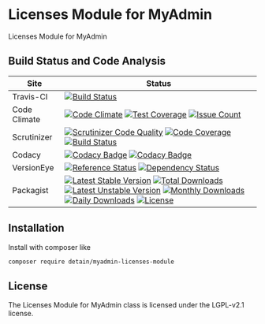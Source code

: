 # Licenses Module for MyAdmin

Licenses Module for MyAdmin

## Build Status and Code Analysis

Site          | Status
--------------|---------------------------
Travis-CI     | [![Build Status](https://travis-ci.org/detain/myadmin-licenses-module.svg?branch=master)](https://travis-ci.org/detain/myadmin-licenses-module)
Code Climate  | [![Code Climate](https://codeclimate.com/github/detain/myadmin-licenses-module/badges/gpa.svg)](https://codeclimate.com/github/detain/myadmin-licenses-module) [![Test Coverage](https://codeclimate.com/github/detain/myadmin-licenses-module/badges/coverage.svg)](https://codeclimate.com/github/detain/myadmin-licenses-module/coverage) [![Issue Count](https://codeclimate.com/github/detain/myadmin-licenses-module/badges/issue_count.svg)](https://codeclimate.com/github/detain/myadmin-licenses-module)
Scrutinizer   | [![Scrutinizer Code Quality](https://scrutinizer-ci.com/g/myadmin-plugins/myadmin-licenses-module/badges/quality-score.png?b=master)](https://scrutinizer-ci.com/g/myadmin-plugins/myadmin-licenses-module/?branch=master) [![Code Coverage](https://scrutinizer-ci.com/g/myadmin-plugins/myadmin-licenses-module/badges/coverage.png?b=master)](https://scrutinizer-ci.com/g/myadmin-plugins/myadmin-licenses-module/?branch=master) [![Build Status](https://scrutinizer-ci.com/g/myadmin-plugins/myadmin-licenses-module/badges/build.png?b=master)](https://scrutinizer-ci.com/g/myadmin-plugins/myadmin-licenses-module/build-status/master)
Codacy        | [![Codacy Badge](https://api.codacy.com/project/badge/Grade/226251fc068f4fd5b4b4ef9a40011d06)](https://www.codacy.com/app/detain/myadmin-licenses-module) [![Codacy Badge](https://api.codacy.com/project/badge/Coverage/25fa74eb74c947bf969602fcfe87e349)](https://www.codacy.com/app/detain/myadmin-licenses-module?utm_source=github.com&utm_medium=referral&utm_content=detain/myadmin-licenses-module&utm_campaign=Badge_Coverage)
VersionEye    | [![Reference Status](https://www.versioneye.com/php/detain:myadmin-licenses-module/reference_badge.svg?style=flat)](https://www.versioneye.com/php/detain:myadmin-licenses-module/references) [![Dependency Status](https://www.versioneye.com/user/projects/592f7318bafc5500414dfd2a/badge.svg?style=flat-square)](https://www.versioneye.com/user/projects/592f7318bafc5500414dfd2a)
Packagist     | [![Latest Stable Version](https://poser.pugx.org/detain/myadmin-licenses-module/version)](https://packagist.org/packages/detain/myadmin-licenses-module) [![Total Downloads](https://poser.pugx.org/detain/myadmin-licenses-module/downloads)](https://packagist.org/packages/detain/myadmin-licenses-module) [![Latest Unstable Version](https://poser.pugx.org/detain/myadmin-licenses-module/v/unstable)](//packagist.org/packages/detain/myadmin-licenses-module) [![Monthly Downloads](https://poser.pugx.org/detain/myadmin-licenses-module/d/monthly)](https://packagist.org/packages/detain/myadmin-licenses-module) [![Daily Downloads](https://poser.pugx.org/detain/myadmin-licenses-module/d/daily)](https://packagist.org/packages/detain/myadmin-licenses-module) [![License](https://poser.pugx.org/detain/myadmin-licenses-module/license)](https://packagist.org/packages/detain/myadmin-licenses-module)


## Installation

Install with composer like

```sh
composer require detain/myadmin-licenses-module
```

## License

The Licenses Module for MyAdmin class is licensed under the LGPL-v2.1 license.

